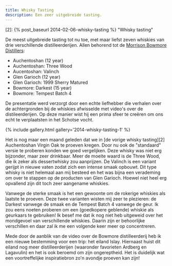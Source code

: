 ```yaml
---
title: Whisky Tasting
description: Een zeer uitgebreide tasting.
---
```

[1]: http://www.morrisonbowmore.co.uk/
[2]: {% post_baseurl 2014-02-06-whisky-tasting %} "Whisky tasting"

De meest uitgebreide tasting tot nu toe, met maar liefst zeven whiskies van drie verschillende distilleerderijen. Allen behorend tot de [Morrison Bowmore Distillers][1]:

- Auchentoshan (12 year)
- Auchentoshan: Three Wood
- Aucentoshan: Valinch
- Glen Garioch (12 year)
- Glen Garioch: 1999 Sherry Matured
- Bowmore: Darkest (15 year)
- Bowmore: Tempest Batch 4

De presentatie werd verzorgt door een echte liefhebber die verhalen over de achtergronden bij de whiskies afwisselde met video's over de distileerderijen. Op deze manier wist hij een prima sfeer te creëren om ons echt te verplaatsten in het Schotse vocht.

{% include gallery.html gallery='2014-whisky-tasting-1' %}

Het is nog maar een maand geleden dat we in [de vorige whisky tasting][2] Auchentoshan Virgin Oak te proeven kregen. Door nu ook de "standaard" versie te proberen konden we goed vergelijken. Deze whisky was niet erg bijzonder, maar zeer drinkbaar. Meer de moeite waard is de Three Wood, die ik zeker als dessertwhisky zou aanprijzen. De Valinch is een variant gerijpt in nieuwe vaten zodat zich een intense smaak opbouwt. Dit type whisky is niet helemaal aan mij besteed en het was bijna een verademing om over te stappen op de producten van Glen Garioch. Hoewel niet heel erg opvallend zijn dit toch zeer aangename whiskies.

Vanwege de sterke smaak is het een gewoonte om de rokerige whiskies als laatste te proeven. Deze twee varianten wisten mij zeer te plezieren: de Darkest vanwege de smaak en de Tempest Batch 4 vanwege de geur. Ik zou eens noeten proberen om een (goedkopere geblende) whiskie als geurkaars te gebruiken! Ik besef me dat ik nog niet heb uitgeweid over het mondgevoel van verschillende whiskies. Daarin zijn er behoorlijke verschillen en daar zal ik me een volgende keer meer op concentreren.

Mede door de aanblik van de video over de Bowmore distilleerderij heb ik een nieuwe bestemming voor een trip: het eiland Islay. Hiernaast huist dit eiland nog meer distilleerderijen (waaronder favorieten Ardberg en Lagavulin) en het is ook beroemd om zijn ongereptheid. Het is duidelijk wat een voortreffelijke inspiratiebron zo'n avondje proeven kan zijn!